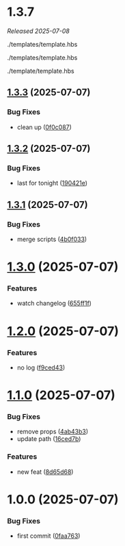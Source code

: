 # 1.3.7

_Released 2025-07-08_

./templates/template.hbs

./templates/template.hbs

./template/template.hbs

## [1.3.3](https://github.com/dev-alan-au/electron-demo/compare/v1.3.2...v1.3.3) (2025-07-07)


### Bug Fixes

* clean up ([0f0c087](https://github.com/dev-alan-au/electron-demo/commit/0f0c0875562a2cd7ec845c64761bf80f5c612655))

## [1.3.2](https://github.com/dev-alan-au/electron-demo/compare/v1.3.1...v1.3.2) (2025-07-07)


### Bug Fixes

* last for tonight ([190421e](https://github.com/dev-alan-au/electron-demo/commit/190421ef36b6da89d8bad66a220902ed18245d18))

## [1.3.1](https://github.com/dev-alan-au/electron-demo/compare/v1.3.0...v1.3.1) (2025-07-07)


### Bug Fixes

* merge scripts ([4b0f033](https://github.com/dev-alan-au/electron-demo/commit/4b0f033cdbfe44256d6db7362e61469c24c0f6e2))

# [1.3.0](https://github.com/dev-alan-au/electron-demo/compare/v1.2.0...v1.3.0) (2025-07-07)


### Features

* watch changelog ([655ff1f](https://github.com/dev-alan-au/electron-demo/commit/655ff1f092b21fa73fc85f834c340d3d56d4c831))

# [1.2.0](https://github.com/dev-alan-au/electron-demo/compare/v1.1.0...v1.2.0) (2025-07-07)


### Features

* no log ([f9ced43](https://github.com/dev-alan-au/electron-demo/commit/f9ced43707cd9fd5d3dce3595ef760a5ecd18519))

# [1.1.0](https://github.com/dev-alan-au/electron-demo/compare/v1.0.0...v1.1.0) (2025-07-07)


### Bug Fixes

* remove props ([4ab43b3](https://github.com/dev-alan-au/electron-demo/commit/4ab43b33b78d9c3ff595b366acc94498c8d1acd1))
* update path ([16ced7b](https://github.com/dev-alan-au/electron-demo/commit/16ced7bc20db1cb542deba3ebbbc2db3db79da51))


### Features

* new feat ([8d65d68](https://github.com/dev-alan-au/electron-demo/commit/8d65d6845905f7c24056a1b6724cbcf7e483a0b7))

# 1.0.0 (2025-07-07)


### Bug Fixes

* first commit ([0faa763](https://github.com/dev-alan-au/electron-demo/commit/0faa763c6eca09e7a389339bf92eb274c8cfe763))
